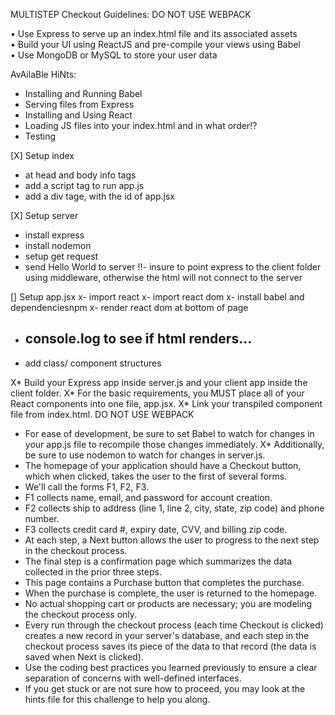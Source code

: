 MULTISTEP Checkout
Guidelines: DO NOT USE WEBPACK

• Use Express to serve up an index.html file and its associated assets
• Build your UI using ReactJS and pre-compile your views using Babel
• Use MongoDB or MySQL to store your user data

AvAilaBle HiNts:
- Installing and Running Babel
- Serving files from Express
- Installing and Using React
- Loading JS files into your index.html and in what order!?
- Testing

[X] Setup index
  - at head and body info tags
  - add a script tag to run app.js
  - add a div tage, with the id of app.jsx

[X] Setup server
  - install express
  - install nodemon
  - setup get request
  - send Hello World to server
  !!- insure to point express to the client folder using middleware, otherwise the html will not connect to the server

[] Setup app.jsx
  x- import react
  x- import react dom
  x- install babel and dependenciesnpm
  x- render react dom at bottom of page
  - console.log to see if html renders...
    -
  - add class/ component structures






X* Build your Express app inside server.js and your client app inside the client folder.
X* For the basic requirements, you MUST place all of your React components into one file, app.jsx.
X* Link your transpiled component file from index.html. DO NOT USE WEBPACK
* For ease of development, be sure to set Babel to watch for changes in your app.js file to recompile those changes immediately.
X* Additionally, be sure to use nodemon to watch for changes in server.js.
* The homepage of your application should have a Checkout button, which when clicked, takes the user to the first of several forms.
* We'll call the forms F1, F2, F3.
* F1 collects name, email, and password for account creation.
* F2 collects ship to address (line 1, line 2, city, state, zip code) and phone number.
* F3 collects credit card #, expiry date, CVV, and billing zip code.
* At each step, a Next button allows the user to progress to the next step in the checkout process.
* The final step is a confirmation page which summarizes the data collected in the prior three steps.
* This page contains a Purchase button that completes the purchase.
* When the purchase is complete, the user is returned to the homepage.
* No actual shopping cart or products are necessary; you are modeling the checkout process only.
* Every run through the checkout process (each time Checkout is clicked) creates a new record in your server's database, and each step in the checkout process saves its piece of the data to that record (the data is saved when Next is clicked).
* Use the coding best practices you learned previously to ensure a clear separation of concerns with well-defined interfaces.
* If you get stuck or are not sure how to proceed, you may look at the hints file for this challenge to help you along.



